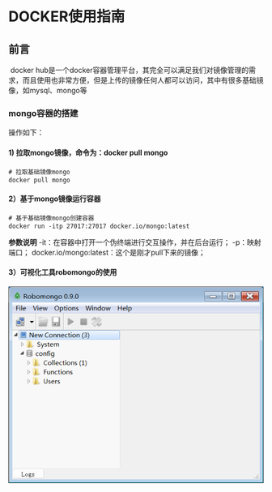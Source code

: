 # DOCKER使用指南

## 前言

​        docker hub是一个docker容器管理平台，其完全可以满足我们对镜像管理的需求，而且使用也非常方便，但是上传的镜像任何人都可以访问，其中有很多基础镜像，如mysql、mongo等

### mongo容器的搭建

操作如下：

#### 1)  拉取mongo镜像，命令为：docker pull mongo

```
# 拉取基础镜像mongo
docker pull mongo
```

#### 2）基于mongo镜像运行容器

```
# 基于基础镜像mongo创建容器
docker run -itp 27017:27017 docker.io/mongo:latest
```

**参数说明**
-it：在容器中打开一个伪终端进行交互操作，并在后台运行；
-p：映射端口；
docker.io/mongo:latest：这个是刚才pull下来的镜像；

#### 3）可视化工具robomongo的使用

![图](images/robomongo.png)

